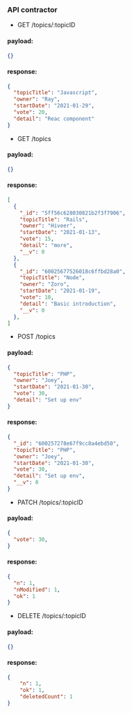 ### API contractor
- GET /topics/:topicID
#### payload:
```JSON
{}
```
#### response:
```JSON
{
  "topicTitle": "Javascript",
  "owner": "Ray",
  "startDate": "2021-01-29",
  "vote": 20,
  "detail": "Reac component"
}
```

- GET /topics
#### payload:
```JSON
{}
```
#### response:
```JSON
[
  {
    "_id": "5ff56c628030821b2f3f7906",
    "topicTitle": "Rails",
    "owner": "Hiveer",
    "startDate": "2021-01-13",
    "vote": 15,
    "detail": "more",
    "__v": 0
  },
  {
    "_id": "60025677526018c6ffbd28a0",
    "topicTitle": "Node",
    "owner": "Zoro",
    "startDate": "2021-01-19",
    "vote": 10,
    "detail": "Basic introduction",
    "__v": 0
  },
]
```

- POST /topics
#### payload:
```JSON
{
  "topicTitle": "PHP",
  "owner": "Joey",
  "startDate": "2021-01-30",
  "vote": 30,
  "detail": "Set up env"
}
```
#### response:
```JSON
{
  "_id": "600257278e67f9cc8a4ebd50",
  "topicTitle": "PHP",
  "owner": "Joey",
  "startDate": "2021-01-30",
  "vote": 30,
  "detail": "Set up env",
  "__v": 0
}
```

- PATCH /topics/:topicID

#### payload:
```JSON
{
  "vote": 30,
}
```
#### response:
```JSON
{
  "n": 1,
  "nModified": 1,
  "ok": 1
}
```

- DELETE /topics/:topicID
#### payload:
```JSON
{}
```
#### response:
```JSON
{
    "n": 1,
    "ok": 1,
    "deletedCount": 1
}
